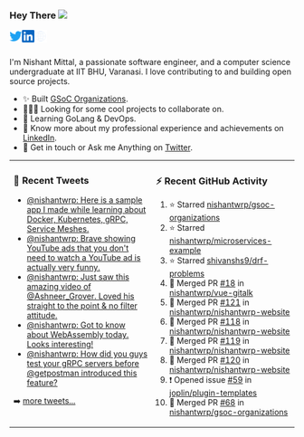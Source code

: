 ### Hey There <img src="https://media.giphy.com/media/hvRJCLFzcasrR4ia7z/giphy.gif" width="25px">
<a href="https://urls.nishantwrp.com/twitter-github" target="_blank">
  <img align="left" alt="Nishant's Twitter" width="22px" src="./assets/twitter.svg" />
</a>
<a href="https://urls.nishantwrp.com/linkedin-github" target="_blank">
  <img align="left" alt="Nishant's LinkedIn" width="22px" src="./assets/linkedin.svg" />
</a>
<a href="https://urls.nishantwrp.com/site-github" target="_blank">
  <img align="left" alt="Nishant's Site" width="22px" src="./assets/globe.svg" />
</a>
<br /><br />

I'm Nishant Mittal, a passionate software engineer, and a computer science undergraduate at IIT BHU, Varanasi. I love contributing to and building open source projects.

- ✨ Built [GSoC Organizations](https://www.gsocorganizations.dev/).
- 👨🏽‍💻 Looking for some cool projects to collaborate on.
- 🌱 Learning GoLang & DevOps.
- 🚀 Know more about my professional experience and achievements on [LinkedIn](https://urls.nishantwrp.com/linkedin-github).
- 💬 Get in touch or Ask me Anything on [Twitter](https://urls.nishantwrp.com/twitter-github).

<table><tr>
<td valign="top" width="50%">

### 📱 Recent Tweets
<!-- TWITTER:START -->
- [@nishantwrp: Here is a sample app I made while learning about Docker, Kubernetes, gRPC, Service Meshes.](https://rss.app/articles/cb4e791f6f6d729c074351566bd3a7c508111d6e1136a1e9c3ec930d979628d4f61eb1492ac7df6cfaaa6a7ed8120c9764d660e0c117731482)
- [@nishantwrp: Brave showing YouTube ads that you don&#39;t need to watch a YouTube ad is actually very funny.](https://rss.app/articles/cb4e791f6f6d729c074351566bd3a7c508111d6e1136a1e9c3ec930d979628d4f61eb1492ac7df6cfaa5697ed71d079266d46ee4cb12731189)
- [@nishantwrp: Just saw this amazing video  of @Ashneer_Grover. Loved his straight to the point &amp; no filter attitude.](https://rss.app/articles/cb4e791f6f6d729c074351566bd3a7c508111d6e1136a1e9c3ec930d979628d4f61eb1492ac7df6cfaa76a7ad9160f9760d769e7c51a7b1c88)
- [@nishantwrp: Got to know about WebAssembly today. Looks interesting!](https://rss.app/articles/cb4e791f6f6d729c074351566bd3a7c508111d6e1136a1e9c3ec930d979628d4f61eb1492ac7df6cfaa66875d7100b9469d16ae9c114791789)
- [@nishantwrp: How did you guys test your gRPC servers before @getpostman introduced this feature?](https://rss.app/articles/cb4e791f6f6d729c074351566bd3a7c508111d6e1136a1e9c3ec930d979628d4f61eb1492ac7df6cfaa0637ed8130d9769dd6ee4c4127e1589)
<!-- TWITTER:END -->
➡️ [more tweets...](https://twitter.com/nishantwrp)

</td>
<td valign="top" width="50%">

### ⚡ Recent GitHub Activity
<!--RECENT_ACTIVITY:start-->
1. ⭐ Starred [nishantwrp/gsoc-organizations](https://github.com/nishantwrp/gsoc-organizations)
2. ⭐ Starred [nishantwrp/microservices-example](https://github.com/nishantwrp/microservices-example)
3. ⭐ Starred [shivanshs9/drf-problems](https://github.com/shivanshs9/drf-problems)
4. 🎉 Merged PR [#18](https://github.com/nishantwrp/vue-gitalk/pull/18) in [nishantwrp/vue-gitalk](https://github.com/nishantwrp/vue-gitalk)
5. 🎉 Merged PR [#121](https://github.com/nishantwrp/nishantwrp-website/pull/121) in [nishantwrp/nishantwrp-website](https://github.com/nishantwrp/nishantwrp-website)
6. 🎉 Merged PR [#118](https://github.com/nishantwrp/nishantwrp-website/pull/118) in [nishantwrp/nishantwrp-website](https://github.com/nishantwrp/nishantwrp-website)
7. 🎉 Merged PR [#119](https://github.com/nishantwrp/nishantwrp-website/pull/119) in [nishantwrp/nishantwrp-website](https://github.com/nishantwrp/nishantwrp-website)
8. 🎉 Merged PR [#120](https://github.com/nishantwrp/nishantwrp-website/pull/120) in [nishantwrp/nishantwrp-website](https://github.com/nishantwrp/nishantwrp-website)
9. ❗️ Opened issue [#59](https://github.com/joplin/plugin-templates/issues/59) in [joplin/plugin-templates](https://github.com/joplin/plugin-templates)
10. 🎉 Merged PR [#68](https://github.com/nishantwrp/gsoc-organizations/pull/68) in [nishantwrp/gsoc-organizations](https://github.com/nishantwrp/gsoc-organizations)
<!--RECENT_ACTIVITY:end-->

</td>
</tr></table>

